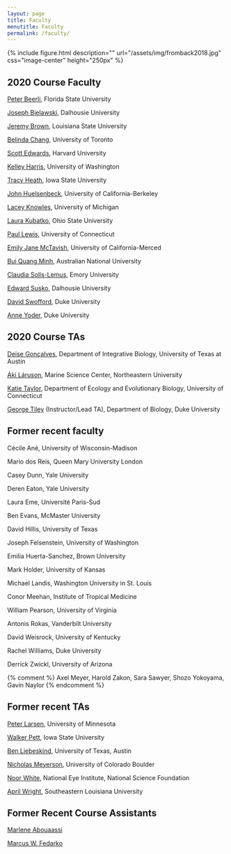 ```yaml
---
layout: page
title: Faculty
menutitle: Faculty
permalink: /faculty/
---
```

{% include figure.html description="" url="/assets/img/fromback2018.jpg" css="image-center" height="250px" %}
## 2020 Course Faculty

[Peter Beerli](/faculty-beerli/), Florida State University

[Joseph Bielawski](/faculty-bielawski/), Dalhousie University

[Jeremy Brown](/faculty-brown/), Louisiana State University

[Belinda Chang](/faculty-chang/), University of Toronto

[Scott Edwards](/faculty-edwards/), Harvard University

[Kelley Harris](/faculty-harris/), University of Washington

[Tracy Heath](/faculty-heath/), Iowa State University

[John Huelsenbeck](/faculty-huelsenbeck/), University of California-Berkeley

[Lacey Knowles](/faculty-knowles/), University of Michigan

[Laura Kubatko](/faculty-kubatko/), Ohio State University

[Paul Lewis](/faculty-lewis/), University of Connecticut

[Emily Jane McTavish](/faculty-mctavish/), University of California-Merced

[Bui Quang Minh](/faculty-minh/), Australian National University

[Claudia Solís-Lemus](/faculty-solis-lemus/), Emory University

[Edward Susko](/faculty-susko/), Dalhousie University

[David Swofford](/faculty-swofford/), Duke University

[Anne Yoder](/faculty-yoder/), Duke University

## 2020 Course TAs

[Deise Gonçalves](/faculty-goncalves/), Department of Integrative Biology, University of Texas at Austin

[Áki Láruson](/faculty-laruson/), Marine Science Center, Northeastern University

[Katie Taylor](/faculty-taylor/), Department of Ecology and Evolutionary Biology, University of Connecticut

[George Tiley](/faculty-tiley/) (Instructor/Lead TA), Department of Biology, Duke University

## Former recent faculty

Cécile Ané, University of Wisconsin-Madison

Mario dos Reis, Queen Mary University London

Casey Dunn, Yale University

Deren Eaton, Yale University

Laura Eme, Université Paris-Sud

Ben Evans, McMaster University

David Hillis, University of Texas

Joseph Felsenstein, University of Washington

Emilia Huerta-Sanchez, Brown University

Mark Holder, University of Kansas

Michael Landis, Washington University in St. Louis

Conor Meehan, Institute of Tropical Medicine

William Pearson, University of Virginia

Antonis Rokas, Vanderbilt University

David Weisrock, University of Kentucky

Rachel Williams, Duke University

Derrick Zwickl, University of Arizona

{% comment %}
Axel Meyer, Harold Zakon, Sara Sawyer, Shozo Yokoyama, Gavin Naylor
{% endcomment %}

## Former recent TAs

[Peter Larsen](https://vetmed.umn.edu/bio/college-of-veterinary-medicine/peter-larsen), University of Minnesota

[Walker Pett](http://willpett.github.io), Iowa State University

[Ben Liebeskind](https://sites.cns.utexas.edu/raldrich/people/ben-leibeskind), University of Texas, Austin

[Nicholas Meyerson](https://scholar.google.com/citations?user=2nWxzoYAAAAJ&hl=en), University of Colorado Boulder

[Noor White](http://www.noorwhite.com), National Eye Institute, National Science Foundation

[April Wright](http://www.southeastern.edu/acad_research/depts/biol/faculty/directory/wright.html), Southeastern Louisiana University

## Former Recent Course Assistants

[Marlene Abouaassi](https://j.p.gogarten.uconn.edu/personnel.htm#Current)

[Marcus W. Fedarko](https://fedarko.github.io)


